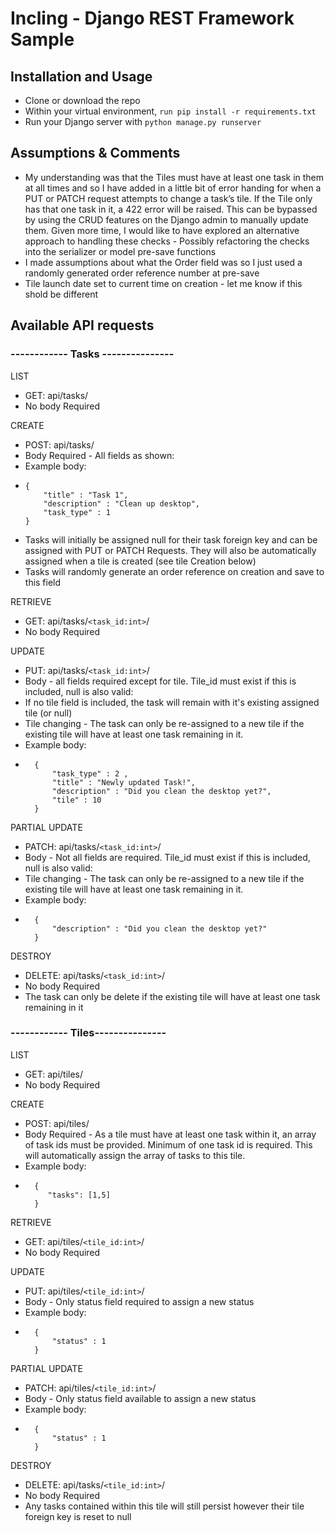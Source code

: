 # Incling - Django REST Framework Sample


## Installation and Usage

- Clone or download the repo
- Within your virtual environment, ```run pip install -r requirements.txt```
- Run your Django server with ```python manage.py runserver```

 

## Assumptions & Comments

- My understanding was that the Tiles must have at least one task in them at all times and so I have added in a little bit of error handing for when a PUT or PATCH request attempts to change a task’s tile. If the Tile only has that one task in it,  a 422 error will be raised. This can be bypassed by using the CRUD features on the Django admin to manually update them. Given more time, I would like to have explored an alternative approach to handling these checks - Possibly refactoring the checks into the serializer or model pre-save functions
- I made assumptions about what the Order field was so I just used a randomly generated order reference number at pre-save
- Tile launch date set to current time on creation - let me know if this shold be different



## Available API requests

### ------------ Tasks ---------------

LIST
- GET: api/tasks/
- No body Required

CREATE
- POST: api/tasks/
- Body Required - All fields as shown:
- Example body:
- ``` 
  {
      "title" : "Task 1",
      "description" : "Clean up desktop",
      "task_type" : 1
  }
  ```
- Tasks will initially be assigned null for their task foreign key and can be assigned with PUT or PATCH Requests. They will also be automatically assigned when a tile is created (see tile Creation below)
- Tasks will randomly generate an order reference on creation and save to this field

RETRIEVE
- GET: api/tasks/```<task_id:int>```/
- No body Required

UPDATE
- PUT: api/tasks/```<task_id:int>```/
- Body - all fields required except for tile. Tile_id must exist if this is included, null is also valid:
- If no tile field is included, the task will remain with it's existing assigned tile (or null)
- Tile changing - The task can only be re-assigned to a new tile if the existing tile will have at least one task remaining in it.
- Example body:
- ``` 
	{
        "task_type" : 2 ,
        "title" : "Newly updated Task!",
        "description" : "Did you clean the desktop yet?",
        "tile" : 10
    }
  ```

PARTIAL UPDATE
- PATCH: api/tasks/```<task_id:int>```/
- Body - Not all fields are required. Tile_id must exist if this is included, null is also valid:
- Tile changing - The task can only be re-assigned to a new tile if the existing tile will have at least one task remaining in it.
- Example body:
- ``` 
    {
	    "description" : "Did you clean the desktop yet?"
    }
  ```

DESTROY
- DELETE: api/tasks/```<task_id:int>```/
- No body Required
- The task can only be delete if the existing tile will have at least one task remaining in it



### ------------ Tiles---------------

LIST
- GET: api/tiles/
- No body Required

CREATE
- POST: api/tiles/
- Body Required - As a tile must have at least one task within it, an array of task ids must be provided. Minimum of one task id is required. This will automatically assign the array of tasks to this tile.
- Example body:
- ``` 
	{
       "tasks": [1,5]
    }
  ```

RETRIEVE
- GET: api/tiles/```<tile_id:int>```/
- No body Required

UPDATE
- PUT: api/tiles/```<tile_id:int>```/
- Body - Only status field required to assign a new status
- Example body:
- ``` 
	{
        "status" : 1
    }
  ```

PARTIAL UPDATE
- PATCH: api/tiles/```<tile_id:int>```/
- Body - Only status field available to assign a new status
- Example body:
- ``` 
	{
        "status" : 1
    }
  ```

DESTROY
- DELETE: api/tasks/```<tile_id:int>```/
- No body Required
- Any tasks contained within this tile will still persist however their tile foreign key is reset to null
